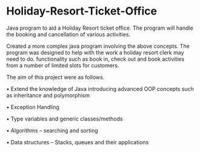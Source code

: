 # Holiday-Resort-Ticket-Office

Java program to aid a Holiday Resort ticket office. The program will handle the booking and cancellation of various activities.


Created a more complex java program involving the above concepts. The program was designed to help with the work a holiday resort clerk may need to do. functionality such as book in, check out and book activities from a number of limited slots for customers.


The aim of this project were as follows.

•	Extend the knowledge of Java introducing advanced OOP concepts such as inheritance and polymorphism

•	Exception Handling

•	Type variables and generic classes/methods

•	Algorithms – searching and sorting

•	Data structures – Stacks, queues and their applications
